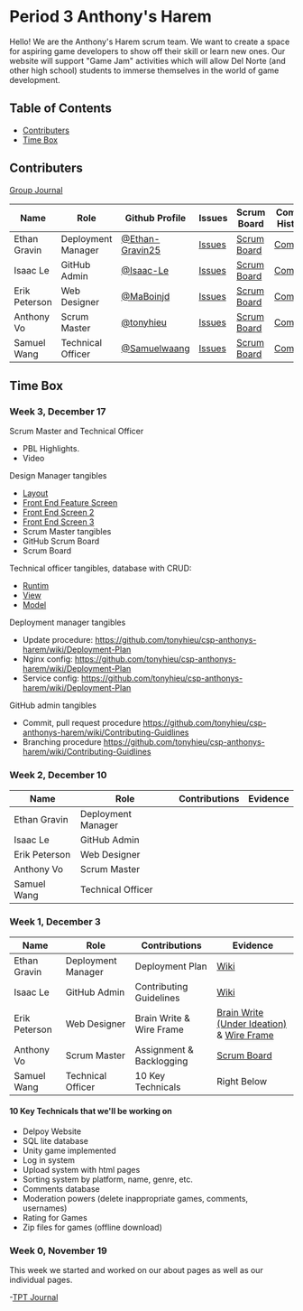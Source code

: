 # Period 3 Anthony's Harem

Hello! We are the Anthony's Harem scrum team. We want to create a space for aspiring game developers to show off their skill or learn new ones. Our website will support "Game Jam" activities which will allow Del Norte (and other high school) students to immerse themselves in the world of game development.

## Table of Contents
- [Contributers](https://github.com/tonyhieu/csp-anthonys-harem/blob/main/README.md#contributers)
- [Time Box](https://github.com/tonyhieu/csp-anthonys-harem/blob/main/README.md#time-box)

## Contributers

[Group Journal](https://docs.google.com/document/d/1PMD1HX4t9gc3DcYFA1zYERcP6glqdxH7-3V5ujAxo7s/edit?usp=sharing)

| Name | Role | Github Profile | Issues | Scrum Board | Commit History |
| - | - | - | - | - | - |
| Ethan Gravin | Deployment Manager | [@Ethan-Gravin25](https://github.com/Ethan-Gravin25) | [Issues](https://github.com/tonyhieu/csp-anthonys-harem/issues?q=assignee%3AEthan-Gravin25) | [Scrum Board](https://github.com/tonyhieu/csp-anthonys-harem/projects/1?card_filter_query=assignee%3AEthan-Gravin25) | [Commits](https://github.com/tonyhieu/csp-anthonys-harem/commits?author=Ethan-Gravin25) |
| Isaac Le | GitHub Admin | [@Isaac-Le](https://github.com/Isaac-Le) | [Issues](https://github.com/tonyhieu/csp-anthonys-harem/issues?q=assignee%3AIsaac-Le) | [Scrum Board](https://github.com/tonyhieu/csp-anthonys-harem/projects/1?card_filter_query=assignee%3AIsaac-Le) | [Commits](https://github.com/tonyhieu/csp-anthonys-harem/commits?author=Isaac-Le) 
| Erik Peterson | Web Designer | [@MaBoinjd](https://github.com/MaBoinjd) | [Issues](https://github.com/tonyhieu/csp-anthonys-harem/issues?q=assignee%3AMaBoinjd) | [Scrum Board](https://github.com/tonyhieu/csp-anthonys-harem/projects/1?card_filter_query=assignee%3AMaBoinjd) | [Commits](https://github.com/tonyhieu/csp-anthonys-harem/commits?author=MaBoinjd) |
| Anthony Vo | Scrum Master | [@tonyhieu](https://github.com/tonyhieu) | [Issues](https://github.com/tonyhieu/csp-anthonys-harem/issues?q=assignee%3Atonyhieu) | [Scrum Board](https://github.com/tonyhieu/csp-anthonys-harem/projects/1?card_filter_query=assignee%3Atonyhieu) | [Commits](https://github.com/tonyhieu/csp-anthonys-harem/commits?author=tonyhieu) |
| Samuel Wang | Technical Officer | [@Samuelwaang](https://github.com/Samuelwaang) | [Issues](https://github.com/tonyhieu/csp-anthonys-harem/issues?q=assignee%3ASamuelwaang) | [Scrum Board](https://github.com/tonyhieu/csp-anthonys-harem/projects/1?card_filter_query=assignee%3ASamuelwaang) | [Commits](https://github.com/tonyhieu/csp-anthonys-harem/commits?author=Samuelwaang) |

## Time Box

### Week 3, December 17

Scrum Master and Technical Officer
- PBL Highlights.  <readme time box link>
- Video <link to one minute video>
 
Design Manager tangibles
- [Layout](https://github.com/tonyhieu/csp-anthonys-harem/blob/main/templates/layouts/base.html)
- [Front End Feature Screen](https://github.com/tonyhieu/csp-anthonys-harem/blob/main/templates/index.html)
- [Front End Screen 2](https://github.com/tonyhieu/csp-anthonys-harem/blob/main/templates/about.html)
- [Front End Screen 3](https://github.com/tonyhieu/csp-anthonys-harem/blob/main/templates/games.html)
- Scrum Master tangibles
- GitHub Scrum Board <tickets in review link> <in progress link>
- Scrum Board <post winter break backlog link>
  
Technical officer tangibles, database with CRUD:
- [Runtim](https://github.com/tonyhieu/csp-anthonys-harem/blob/main/templates/games.html)
- [View](https://github.com/tonyhieu/csp-anthonys-harem/blob/main/db.py)
- [Model](https://github.com/tonyhieu/csp-anthonys-harem/blob/main/model/games.db)
  
Deployment manager tangibles
- Update procedure: <https://github.com/tonyhieu/csp-anthonys-harem/wiki/Deployment-Plan>
- Nginx config: <https://github.com/tonyhieu/csp-anthonys-harem/wiki/Deployment-Plan>
- Service config: <https://github.com/tonyhieu/csp-anthonys-harem/wiki/Deployment-Plan>
  
GitHub admin tangibles
- Commit, pull request procedure <https://github.com/tonyhieu/csp-anthonys-harem/wiki/Contributing-Guidlines>
- Branching procedure <https://github.com/tonyhieu/csp-anthonys-harem/wiki/Contributing-Guidlines>

### Week 2, December 10
| Name | Role | Contributions | Evidence |
| - | - | - | - |
| Ethan Gravin | Deployment Manager| | []() |
| Isaac Le | GitHub Admin |   | [](https://github.com/tonyhieu/csp-anthonys-harem/wiki/Contributing-Guidlines) |
| Erik Peterson | Web Designer | | []() |
| Anthony Vo | Scrum Master |  | [ ]() |
| Samuel Wang | Technical Officer|  |   |

### Week 1, December 3

| Name | Role | Contributions | Evidence |
| - | - | - | - |
| Ethan Gravin | Deployment Manager| Deployment Plan| [Wiki](https://github.com/tonyhieu/csp-anthonys-harem/wiki/Deployment-Plan) |
| Isaac Le | GitHub Admin| Contributing Guidelines | [Wiki](https://github.com/tonyhieu/csp-anthonys-harem/wiki/Contributing-Guidlines) |
| Erik Peterson | Web Designer| Brain Write & Wire Frame | [Brain Write (Under Ideation)](https://github.com/tonyhieu/csp-anthonys-harem/projects/1) & [Wire Frame](https://user-images.githubusercontent.com/89223490/144485571-7f177a73-cf7b-4a97-9e53-8a2d33f2f8c6.png) |
| Anthony Vo | Scrum Master| Assignment & Backlogging | [Scrum Board](https://github.com/tonyhieu/csp-anthonys-harem/projects/1) |
| Samuel Wang | Technical Officer| 10 Key Technicals| Right Below |

#### 10 Key Technicals that we'll be working on
- Delpoy Website
- SQL lite database
- Unity game implemented
- Log in system
- Upload system with html pages
- Sorting system by platform, name, genre, etc.
- Comments database
- Moderation powers (delete inappropriate games, comments, usernames)
- Rating for Games
- Zip files for games (offline download)

### Week 0, November 19

This week we started and worked on our about pages as well as our individual pages.

-[TPT Journal](https://docs.google.com/document/d/1PMD1HX4t9gc3DcYFA1zYERcP6glqdxH7-3V5ujAxo7s/edit?usp=sharing)
